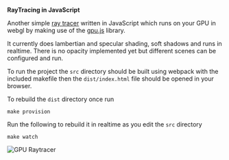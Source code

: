 **RayTracing in JavaScript**

Another simple [ray tracer](https://en.wikipedia.org/wiki/Ray_tracing_(graphics)) written in JavaScript which runs on your GPU in webgl by making use of the [gpu.js](https://gpu.rocks/#/) library.

It currently does lambertian and specular shading, soft shadows and runs in realtime. There is no opacity implemented yet but different scenes can be configured and run.

To run the project the `src` directory should be built using webpack with the included makefile then the `dist/index.html` file should be opened in your browser.

To rebuild the `dist` directory once run

```shell
make provision
```

Run the following to rebuild it in realtime as you edit the `src` directory

```shell
make watch
```

![GPU Raytracer](https://repository-images.githubusercontent.com/344739925/b3269e80-883c-11eb-86ae-6597abefb369)